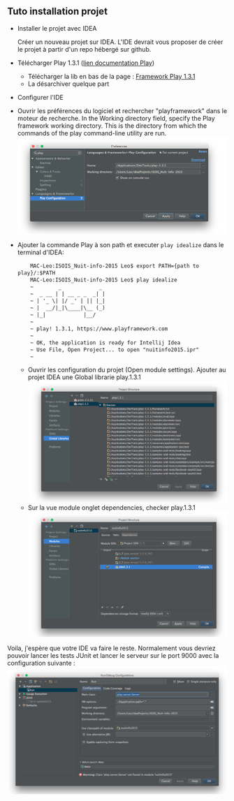 ## Tuto installation projet

- Installer le projet avec IDEA

    Créer un nouveau projet sur IDEA. L'IDE devrait vous proposer de créer le projet à partir d'un repo hébergé sur github.

- Télécharger Play 1.3.1 ([lien documentation Play](https://www.playframework.com/documentation/1.3.x/home))

  - Télécharger la lib en bas de la page  : [Framework Play 1.3.1](https://www.playframework.com/download)
  - La désarchiver quelque part



-   Configurer l'IDE
  - Ouvrir les préférences du logiciel et rechercher "playframework" dans le moteur de recherche. In the Working directory field, specify the Play framework working directory. This is the directory from which the commands of the play command-line utility are run. ![img1](/tuto/img1.png)

  - Ajouter la commande Play à son path et executer `play idealize` dans le terminal d'IDEA:  

            MAC-Leo:ISOIS_Nuit-info-2015 Leo$ export PATH={path to play}/:$PATH
            MAC-Leo:ISOIS_Nuit-info-2015 Leo$ play idealize
            ~        _            _
            ~  _ __ | | __ _ _  _| |
            ~ | '_ \| |/ _' | || |_|
            ~ |  __/|_|\____|\__ (_)
            ~ |_|            |__/   
            ~
            ~ play! 1.3.1, https://www.playframework.com
            ~
            ~ OK, the application is ready for Intellij Idea
            ~ Use File, Open Project... to open "nuitinfo2015.ipr"
            ~
    - Ouvrir les configuration du projet (Open module settings). Ajouter au projet IDEA une Global librarie play.1.3.1 ![img3](/tuto/img3.png)
    - Sur la vue module onglet dependencies, checker play.1.3.1 ![img2](/tuto/img2.png)


Voila, j'espère que votre IDE va faire le reste. Normalement vous devriez pouvoir lancer les tests JUnit et lancer le serveur sur le port 9000 avec la configuration suivante : ![img4](/tuto/img4.png)
